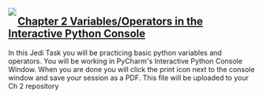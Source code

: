 <img align="left" src="http://hermonswebsites.com/Classes/CS/python.png"><H2><a href="https://sites.google.com/urbandaleschools.com/pythonjedi/2-variablesoperators" target="_blank">Chapter 2 Variables/Operators in the Interactive Python Console</a></H2>



In this Jedi Task you will be practicing basic python variables and operators. You will be working in PyCharm's Interactive Python Console Window. When you are done you will click the print icon next to the console window and save your session as a PDF. This file will be uploaded to your Ch 2 repository
